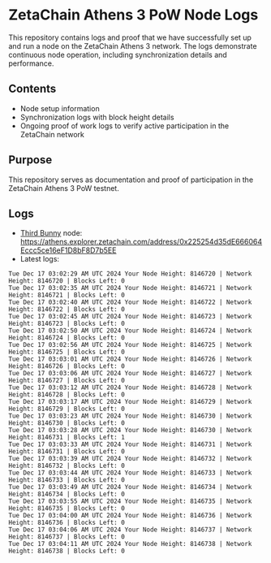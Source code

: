 # ZetaChain Athens 3 PoW Node Logs
This repository contains logs and proof that we have successfully set up and run a node on the ZetaChain Athens 3 network. The logs demonstrate continuous node operation, including synchronization details and performance.

## Contents
- Node setup information
- Synchronization logs with block height details
- Ongoing proof of work logs to verify active participation in the ZetaChain network

## Purpose
This repository serves as documentation and proof of participation in the ZetaChain Athens 3 PoW testnet.

## Logs

- [Third Bunny](https://thirdbunny.xyz/) node: https://athens.explorer.zetachain.com/address/0x225254d35dE666064Eccc5ce16eF1D8bF8D7b5EE
- Latest logs:
```
Tue Dec 17 03:02:29 AM UTC 2024 Your Node Height: 8146720 | Network Height: 8146720 | Blocks Left: 0
Tue Dec 17 03:02:35 AM UTC 2024 Your Node Height: 8146721 | Network Height: 8146721 | Blocks Left: 0
Tue Dec 17 03:02:40 AM UTC 2024 Your Node Height: 8146722 | Network Height: 8146722 | Blocks Left: 0
Tue Dec 17 03:02:45 AM UTC 2024 Your Node Height: 8146723 | Network Height: 8146723 | Blocks Left: 0
Tue Dec 17 03:02:50 AM UTC 2024 Your Node Height: 8146724 | Network Height: 8146724 | Blocks Left: 0
Tue Dec 17 03:02:56 AM UTC 2024 Your Node Height: 8146725 | Network Height: 8146725 | Blocks Left: 0
Tue Dec 17 03:03:01 AM UTC 2024 Your Node Height: 8146726 | Network Height: 8146726 | Blocks Left: 0
Tue Dec 17 03:03:06 AM UTC 2024 Your Node Height: 8146727 | Network Height: 8146727 | Blocks Left: 0
Tue Dec 17 03:03:12 AM UTC 2024 Your Node Height: 8146728 | Network Height: 8146728 | Blocks Left: 0
Tue Dec 17 03:03:17 AM UTC 2024 Your Node Height: 8146729 | Network Height: 8146729 | Blocks Left: 0
Tue Dec 17 03:03:23 AM UTC 2024 Your Node Height: 8146730 | Network Height: 8146730 | Blocks Left: 0
Tue Dec 17 03:03:28 AM UTC 2024 Your Node Height: 8146730 | Network Height: 8146731 | Blocks Left: 1
Tue Dec 17 03:03:33 AM UTC 2024 Your Node Height: 8146731 | Network Height: 8146731 | Blocks Left: 0
Tue Dec 17 03:03:39 AM UTC 2024 Your Node Height: 8146732 | Network Height: 8146732 | Blocks Left: 0
Tue Dec 17 03:03:44 AM UTC 2024 Your Node Height: 8146733 | Network Height: 8146733 | Blocks Left: 0
Tue Dec 17 03:03:49 AM UTC 2024 Your Node Height: 8146734 | Network Height: 8146734 | Blocks Left: 0
Tue Dec 17 03:03:55 AM UTC 2024 Your Node Height: 8146735 | Network Height: 8146735 | Blocks Left: 0
Tue Dec 17 03:04:00 AM UTC 2024 Your Node Height: 8146736 | Network Height: 8146736 | Blocks Left: 0
Tue Dec 17 03:04:06 AM UTC 2024 Your Node Height: 8146737 | Network Height: 8146737 | Blocks Left: 0
Tue Dec 17 03:04:11 AM UTC 2024 Your Node Height: 8146738 | Network Height: 8146738 | Blocks Left: 0
```
